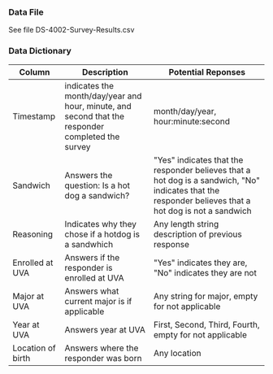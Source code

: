 
### Data File
See file DS-4002-Survey-Results.csv

### Data Dictionary
| Column| Description| Potential Reponses|                   
|-------|------------|-------------------|
| Timestamp | indicates the month/day/year and hour, minute, and second that the responder completed the survey |month/day/year, hour:minute:second|
| Sandwich | Answers the question: Is a hot dog a sandwich?| "Yes" indicates that the responder believes that a hot dog is a sandwich, "No" indicates that the responder believes that a hot dog is not a sandwich |
| Reasoning | Indicates why they chose if a hotdog is a sandwhich | Any length string description of previous response |
| Enrolled at UVA | Answers if the responder is enrolled at UVA | "Yes" indicates they are, "No" indicates they are not |
| Major at UVA | Answers what current major is if applicable | Any string for major, empty for not applicable |
| Year at UVA | Answers year at UVA | First, Second, Third, Fourth, empty for not applicable |
| Location of birth | Answers where the responder was born | Any location |

